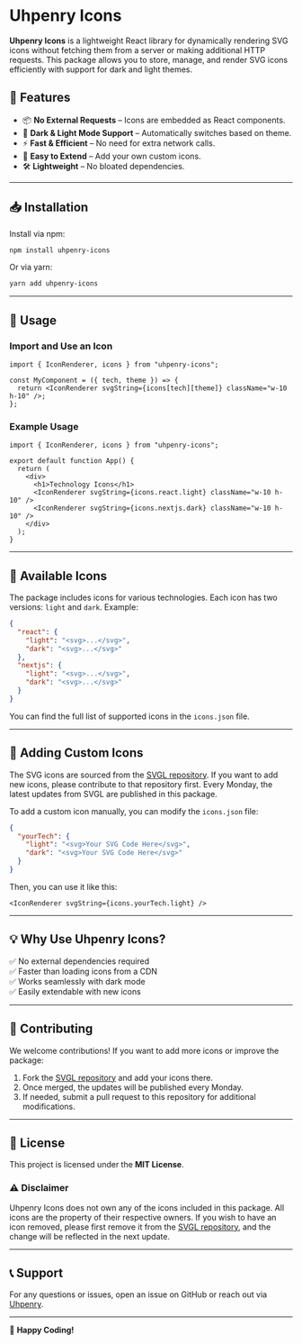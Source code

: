 # Uhpenry Icons

**Uhpenry Icons** is a lightweight React library for dynamically rendering SVG icons without fetching them from a server or making additional HTTP requests. This package allows you to store, manage, and render SVG icons efficiently with support for dark and light themes.

## 🚀 Features
- 📦 **No External Requests** – Icons are embedded as React components.
- 🎨 **Dark & Light Mode Support** – Automatically switches based on theme.
- ⚡ **Fast & Efficient** – No need for extra network calls.
- 🔄 **Easy to Extend** – Add your own custom icons.
- 🛠️ **Lightweight** – No bloated dependencies.

---

## 📥 Installation

Install via npm:
```sh
npm install uhpenry-icons
```
Or via yarn:
```sh
yarn add uhpenry-icons
```

---

## 🔧 Usage

### **Import and Use an Icon**
```tsx
import { IconRenderer, icons } from "uhpenry-icons";

const MyComponent = ({ tech, theme }) => {
  return <IconRenderer svgString={icons[tech][theme]} className="w-10 h-10" />;
};
```

### **Example Usage**
```tsx
import { IconRenderer, icons } from "uhpenry-icons";

export default function App() {
  return (
    <div>
      <h1>Technology Icons</h1>
      <IconRenderer svgString={icons.react.light} className="w-10 h-10" />
      <IconRenderer svgString={icons.nextjs.dark} className="w-10 h-10" />
    </div>
  );
}
```

---

## 📂 Available Icons
The package includes icons for various technologies. Each icon has two versions: `light` and `dark`. Example:
```json
{
  "react": {
    "light": "<svg>...</svg>",
    "dark": "<svg>...</svg>"
  },
  "nextjs": {
    "light": "<svg>...</svg>",
    "dark": "<svg>...</svg>"
  }
}
```

You can find the full list of supported icons in the `icons.json` file.

---

## 🌟 Adding Custom Icons
The SVG icons are sourced from the [SVGL repository](https://github.com/pheralb/svgl/tree/main?tab=readme-ov-file). If you want to add new icons, please contribute to that repository first. Every Monday, the latest updates from SVGL are published in this package.

To add a custom icon manually, you can modify the `icons.json` file:
```json
{
  "yourTech": {
    "light": "<svg>Your SVG Code Here</svg>",
    "dark": "<svg>Your SVG Code Here</svg>"
  }
}
```

Then, you can use it like this:
```tsx
<IconRenderer svgString={icons.yourTech.light} />
```

---

## 💡 Why Use Uhpenry Icons?
✅ No external dependencies required  
✅ Faster than loading icons from a CDN  
✅ Works seamlessly with dark mode  
✅ Easily extendable with new icons  

---

## 🔄 Contributing
We welcome contributions! If you want to add more icons or improve the package:
1. Fork the [SVGL repository](https://github.com/pheralb/svgl/tree/main?tab=readme-ov-file) and add your icons there.
2. Once merged, the updates will be published every Monday.
3. If needed, submit a pull request to this repository for additional modifications.

---

## 📜 License
This project is licensed under the **MIT License**.

### ⚠️ Disclaimer
Uhpenry Icons does not own any of the icons included in this package. All icons are the property of their respective owners. If you wish to have an icon removed, please first remove it from the [SVGL repository](https://github.com/pheralb/svgl/tree/main?tab=readme-ov-file), and the change will be reflected in the next update.

---

## 📞 Support
For any questions or issues, open an issue on GitHub or reach out via [Uhpenry](https://uhpenry.com).

---

🚀 **Happy Coding!**

